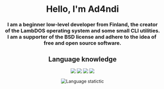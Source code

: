 <div align="center">
  <h1><b>Hello, I'm Ad4ndi</b></h1>
  <h3>I am a beginner low-level developer from Finland, the creator of the LambDOS operating system and some small CLI utilities. I am a supporter of the BSD license and adhere to the idea of ​​free and open source software.<br></h3>

  <h2><b>Language knowledge</b></h2>

<p align="center">
  <a href="#"><img src="https://img.shields.io/badge/C-%2300599C.svg?logo=c&logoColor=white&style=for-the-badge"></a>
  <a href="#"><img src="https://img.shields.io/badge/Lisp-%23C76F5C.svg?logo=Lambda&logoColor=white&style=for-the-badge"></a>
  <a href="#"><img src="https://img.shields.io/badge/Assembly-%23A8B9CC.svg?logo=zilog&logoColor=white&style=for-the-badge"></a>
  <a href="#"><img src="https://img.shields.io/badge/Haskell-%235D4F85.svg?logo=haskell&logoColor=white&style=for-the-badge"></a>
</p>
  
  ![Language statictic](https://github-readme-stats.vercel.app/api/top-langs/?username=Ad4ndi&layout=donut&theme=dark)
</div>
